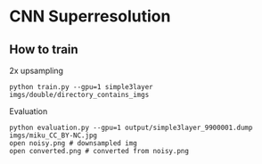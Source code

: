 CNN Superresolution
========================

How to train
--------------

2x upsampling

```
python train.py --gpu=1 simple3layer imgs/double/directory_contains_imgs
```


Evaluation

```
python evaluation.py --gpu=1 output/simple3layer_9900001.dump imgs/miku_CC_BY-NC.jpg
open noisy.png # downsampled img
open converted.png # converted from noisy.png
```
